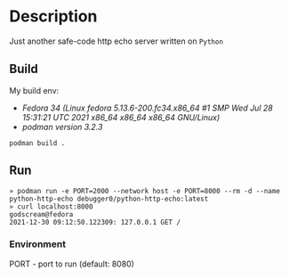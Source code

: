 # Description

Just another safe-code http echo server written on ```Python```

## Build

My build env:
* _Fedora 34 (Linux fedora 5.13.6-200.fc34.x86_64 #1 SMP Wed Jul 28 15:31:21 UTC 2021 x86_64 x86_64 x86_64 GNU/Linux)_
* _podman version 3.2.3_

```
podman build .
```

## Run


```
» podman run -e PORT=2000 --network host -e PORT=8000 --rm -d --name python-http-echo debugger0/python-http-echo:latest
» curl localhost:8000                                                                         godscream@fedora
2021-12-30 09:12:50.122309: 127.0.0.1 GET /
```

### Environment

PORT - port to run (default: 8080)